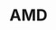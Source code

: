 <!--
 * @Author: tangdaoyong
 * @Date: 2021-05-18 14:39:58
 * @LastEditors: tangdaoyong
 * @LastEditTime: 2021-05-18 14:39:59
 * @Description: AMD
-->
# AMD